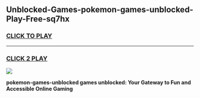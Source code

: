 
## Unblocked-Games-pokemon-games-unblocked-Play-Free-sq7hx
<h3>
<a href="https://premium76.site?title=pokemon-games-unblocked&ref=10A">CLICK TO PLAY</a></h3>
<hr>

<h3>
<a href="https://premium76.site?title=pokemon-games-unblocked&ref=10A">CLICK 2 PLAY</a>
  
</h3>

<a href="https://premium76.site?title=pokemon-games-unblocked&ref=10A"><img src="https://clearcache.store/games.png"></a>


**pokemon-games-unblocked games unblocked: Your Gateway to Fun and Accessible Online Gaming**
